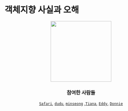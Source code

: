 # 객체지향 사실과 오해

<div align="center">  
    <img src = "https://user-images.githubusercontent.com/91936941/165431972-b0b90126-d5a1-4a24-b18b-5ebabe656505.png" width="200px"> 


### 참여한 사람들
[`Safari`](https://github.com/saafaaari), [`dudu`](https://github.com/FirstDo), [`minseong`](https://github.com/Minseong-yagom)
    ,[`Tiana`](https://github.com/Kim-TaeHyun-A), [`Eddy`](https://github.com/kimkyunghun3), [`Donnie`](https://github.com/westeastyear)
</div>


